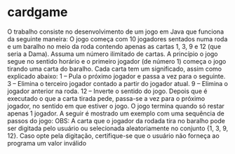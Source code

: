# cardgame
O trabalho consiste no desenvolvimento de um jogo em Java que funciona da seguinte maneira: O jogo começa com 10 jogadores sentados numa roda e um baralho no meio da roda contendo apenas as cartas 1, 3, 9 e 12 (que seria a Dama). Assuma um número ilimitado de cartas. A princípio o jogo segue no sentido horário e o primeiro jogador (de número 1) começa o jogo tirando uma carta do baralho. Cada carta tem um significado, assim como explicado abaixo: 1 – Pula o próximo jogador e passa a vez para o seguinte. 3 – Elimina o terceiro jogador contado a partir do jogador atual. 9 – Elimina o jogador anterior na roda. 12 – Inverte o sentido do jogo. Depois que é executado o que a carta tirada pede, passa-se a vez para o próximo jogador, no sentido em que estiver o jogo. O jogo termina quando só restar apenas 1 jogador. A seguir é mostrado um exemplo com uma sequência de passos do jogo: OBS: A carta que o jogador da rodada tira no baralho pode ser digitada pelo usuário ou selecionada aleatoriamente no conjunto {1, 3, 9, 12}. Caso opte pela digitação, certifique-se que o usuário não forneça ao programa um valor inválido
